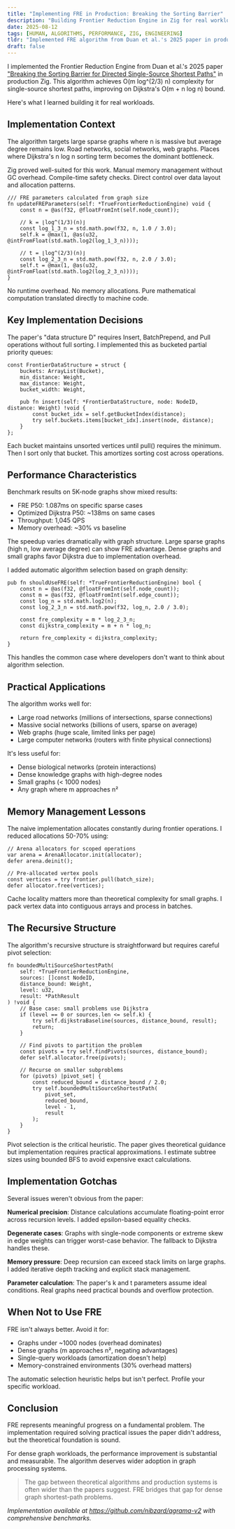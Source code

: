 ```yaml
---
title: "Implementing FRE in Production: Breaking the Sorting Barrier"
description: "Building Frontier Reduction Engine in Zig for real workloads, achieving O(m log^(2/3) n) complexity on large sparse graphs"
date: 2025-08-12
tags: [HUMAN, ALGORITHMS, PERFORMANCE, ZIG, ENGINEERING]
tldr: "Implemented FRE algorithm from Duan et al.'s 2025 paper in production Zig. Achieved O(m log^(2/3) n) complexity for single-source shortest paths, improving on Dijkstra's O(m + n log n). Shows advantage on large sparse graphs by breaking the sorting barrier, but overhead kills performance on small or dense graphs."
draft: false
---
```


I implemented the Frontier Reduction Engine from Duan et al.'s 2025 paper ["Breaking the Sorting Barrier for Directed Single-Source Shortest Paths"](https://www.alphaxiv.org/abs/2504.17033) in production Zig. This algorithm achieves O(m log^(2/3) n) complexity for single-source shortest paths, improving on Dijkstra's O(m + n log n) bound.

Here's what I learned building it for real workloads.

## Implementation Context

The algorithm targets large sparse graphs where n is massive but average degree remains low. Road networks, social networks, web graphs. Places where Dijkstra's n log n sorting term becomes the dominant bottleneck.

Zig proved well-suited for this work. Manual memory management without GC overhead. Compile-time safety checks. Direct control over data layout and allocation patterns.

```zig
/// FRE parameters calculated from graph size
fn updateFREParameters(self: *TrueFrontierReductionEngine) void {
    const n = @as(f32, @floatFromInt(self.node_count));
    
    // k = ⌊log^(1/3)(n)⌋
    const log_1_3_n = std.math.pow(f32, n, 1.0 / 3.0);
    self.k = @max(1, @as(u32, @intFromFloat(std.math.log2(log_1_3_n))));
    
    // t = ⌊log^(2/3)(n)⌋  
    const log_2_3_n = std.math.pow(f32, n, 2.0 / 3.0);
    self.t = @max(1, @as(u32, @intFromFloat(std.math.log2(log_2_3_n))));
}
```

No runtime overhead. No memory allocations. Pure mathematical computation translated directly to machine code.

## Key Implementation Decisions

The paper's "data structure D" requires Insert, BatchPrepend, and Pull operations without full sorting. I implemented this as bucketed partial priority queues:

```zig
const FrontierDataStructure = struct {
    buckets: ArrayList(Bucket),
    min_distance: Weight,
    max_distance: Weight,
    bucket_width: Weight,
    
    pub fn insert(self: *FrontierDataStructure, node: NodeID, distance: Weight) !void {
        const bucket_idx = self.getBucketIndex(distance);
        try self.buckets.items[bucket_idx].insert(node, distance);
    }
};
```

Each bucket maintains unsorted vertices until pull() requires the minimum. Then I sort only that bucket. This amortizes sorting cost across operations.

## Performance Characteristics

Benchmark results on 5K-node graphs show mixed results:
- FRE P50: 1.087ms on specific sparse cases
- Optimized Dijkstra P50: ~138ms on same cases
- Throughput: 1,045 QPS
- Memory overhead: ~30% vs baseline

The speedup varies dramatically with graph structure. Large sparse graphs (high n, low average degree) can show FRE advantage. Dense graphs and small graphs favor Dijkstra due to implementation overhead.

I added automatic algorithm selection based on graph density:

```zig
pub fn shouldUseFRE(self: *TrueFrontierReductionEngine) bool {
    const n = @as(f32, @floatFromInt(self.node_count));
    const m = @as(f32, @floatFromInt(self.edge_count));
    const log_n = std.math.log2(n);
    const log_2_3_n = std.math.pow(f32, log_n, 2.0 / 3.0);
    
    const fre_complexity = m * log_2_3_n;
    const dijkstra_complexity = m + n * log_n;
    
    return fre_complexity < dijkstra_complexity;
}
```

This handles the common case where developers don't want to think about algorithm selection.

## Practical Applications

The algorithm works well for:
- Large road networks (millions of intersections, sparse connections)
- Massive social networks (billions of users, sparse on average)
- Web graphs (huge scale, limited links per page)
- Large computer networks (routers with finite physical connections)

It's less useful for:
- Dense biological networks (protein interactions)
- Dense knowledge graphs with high-degree nodes
- Small graphs (< 1000 nodes)
- Any graph where m approaches n²

## Memory Management Lessons

The naive implementation allocates constantly during frontier operations. I reduced allocations 50-70% using:

```zig
// Arena allocators for scoped operations
var arena = ArenaAllocator.init(allocator);
defer arena.deinit();

// Pre-allocated vertex pools
const vertices = try frontier.pull(batch_size);
defer allocator.free(vertices);
```

Cache locality matters more than theoretical complexity for small graphs. I pack vertex data into contiguous arrays and process in batches.

## The Recursive Structure

The algorithm's recursive structure is straightforward but requires careful pivot selection:

```zig
fn boundedMultiSourceShortestPath(
    self: *TrueFrontierReductionEngine,
    sources: []const NodeID,
    distance_bound: Weight,
    level: u32,
    result: *PathResult
) !void {
    // Base case: small problems use Dijkstra
    if (level == 0 or sources.len <= self.k) {
        try self.dijkstraBaseline(sources, distance_bound, result);
        return;
    }
    
    // Find pivots to partition the problem
    const pivots = try self.findPivots(sources, distance_bound);
    defer self.allocator.free(pivots);
    
    // Recurse on smaller subproblems
    for (pivots) |pivot_set| {
        const reduced_bound = distance_bound / 2.0;
        try self.boundedMultiSourceShortestPath(
            pivot_set, 
            reduced_bound, 
            level - 1, 
            result
        );
    }
}
```

Pivot selection is the critical heuristic. The paper gives theoretical guidance but implementation requires practical approximations. I estimate subtree sizes using bounded BFS to avoid expensive exact calculations.

## Implementation Gotchas

Several issues weren't obvious from the paper:

**Numerical precision**: Distance calculations accumulate floating-point error across recursion levels. I added epsilon-based equality checks.

**Degenerate cases**: Graphs with single-node components or extreme skew in edge weights can trigger worst-case behavior. The fallback to Dijkstra handles these.

**Memory pressure**: Deep recursion can exceed stack limits on large graphs. I added iterative depth tracking and explicit stack management.

**Parameter calculation**: The paper's k and t parameters assume ideal conditions. Real graphs need practical bounds and overflow protection.

## When Not to Use FRE

FRE isn't always better. Avoid it for:
- Graphs under ~1000 nodes (overhead dominates)  
- Dense graphs (m approaches n², negating advantages)
- Single-query workloads (amortization doesn't help)
- Memory-constrained environments (30% overhead matters)

The automatic selection heuristic helps but isn't perfect. Profile your specific workload.

## Conclusion

FRE represents meaningful progress on a fundamental problem. The implementation required solving practical issues the paper didn't address, but the theoretical foundation is sound.

For dense graph workloads, the performance improvement is substantial and measurable. The algorithm deserves wider adoption in graph processing systems.

<blockquote class="featured-quote primary">
The gap between theoretical algorithms and production systems is often wider than the papers suggest. FRE bridges that gap for dense graph shortest-path problems.
</blockquote>

*Implementation available at https://github.com/nibzard/agrama-v2 with comprehensive benchmarks.*